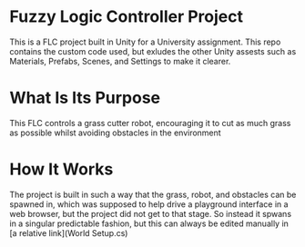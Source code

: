 # Fuzzy Logic Controller Project
This is a FLC project built in Unity for a University assignment.
This repo contains the custom code used, but exludes the other Unity assests such as Materials, Prefabs, Scenes, and Settings to make it clearer.

# What Is Its Purpose
This FLC controls a grass cutter robot, encouraging it to cut as much grass as possible whilst avoiding obstacles in the environment

# How It Works
The project is built in such a way that the grass, robot, and obstacles can be spawned in, which was supposed to help drive a playground interface in a web browser, but the project did not get to that stage. So instead it spwans in a singular predictable fashion, but this can always be edited manually in [a relative link](World Setup.cs)

